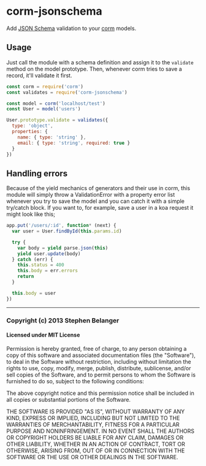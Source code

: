 # corm-jsonschema

Add [JSON Schema](http://tools.ietf.org/html/draft-zyp-json-schema-03) validation to your [corm](https://github.com/Qard/corm) models.

## Usage

Just call the module with a schema definition and assign it to the `validate` method on the model prototype. Then, whenever corm tries to save a record, it'll validate it first.

```js
const corm = require('corm')
const validates = require('corm-jsonschema')

const model = corm('localhost/test')
const User = model('users')

User.prototype.validate = validates({
  type: 'object',
  properties: {
    name: { type: 'string' },
    email: { type: 'string', required: true }
  }
})
```

## Handling errors

Because of the yield mechanics of generators and their use in corm, this module will simply throw a ValidationError with a property error list whenever you try to save the model and you can catch it with a simple try/catch block. If you want to, for example, save a user in a koa request it might look like this;

```js
app.put('/users/:id', function* (next) {
  var user = User.findById(this.params.id)

  try {
    var body = yield parse.json(this)
    yield user.update(body)
  } catch (err) {
    this.status = 400
    this.body = err.errors
    return
  }

  this.body = user
})
```

---

### Copyright (c) 2013 Stephen Belanger
#### Licensed under MIT License

Permission is hereby granted, free of charge, to any person obtaining a copy of this software and associated documentation files (the "Software"), to deal in the Software without restriction, including without limitation the rights to use, copy, modify, merge, publish, distribute, sublicense, and/or sell copies of the Software, and to permit persons to whom the Software is furnished to do so, subject to the following conditions:

The above copyright notice and this permission notice shall be included in all copies or substantial portions of the Software.

THE SOFTWARE IS PROVIDED "AS IS", WITHOUT WARRANTY OF ANY KIND, EXPRESS OR IMPLIED, INCLUDING BUT NOT LIMITED TO THE WARRANTIES OF MERCHANTABILITY, FITNESS FOR A PARTICULAR PURPOSE AND NONINFRINGEMENT. IN NO EVENT SHALL THE AUTHORS OR COPYRIGHT HOLDERS BE LIABLE FOR ANY CLAIM, DAMAGES OR OTHER LIABILITY, WHETHER IN AN ACTION OF CONTRACT, TORT OR OTHERWISE, ARISING FROM, OUT OF OR IN CONNECTION WITH THE SOFTWARE OR THE USE OR OTHER DEALINGS IN THE SOFTWARE.
